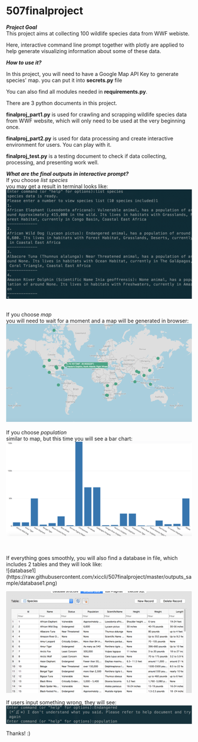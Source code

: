 # 507finalproject

***Project Goal*** </br>
This project aims at collecting 100 wildlife species data from WWF webiste.

Here, interactive command line prompt together with plotly are applied to help generate visualizing information about some of these data.

***How to use it?*** </br>

In this project, you will need to have a Google Map API Key to generate species' map. you can put it into **secrets.py** file </br>

You can also find all modules needed in **requirements.py**. </br>

There are 3 python documents in this project. </br>

**finalproj_part1.py** is used for crawling and scrapping wildlife species data from WWF website, which will only need to be used at the very beginning once. </br>

**finalproj_part2.py** is used for data processing and create interactive environment for users. You can play with it. </br>

**finalproj_test.py** is a testing document to check if data collecting, processing, and presenting work well. </br>

***What are the final outputs in interactive prompt?*** </br>
If you choose *list species* </br>
you may get a result in terminal looks like: </br>
![listofspecies](https://raw.githubusercontent.com/xiccli/507finalproject/master/outputs_sample/listspecies.png)
</br>
</br>

If you choose *map* </br>
you will need to wait for a moment and a map will be generated in browser: </br>
![speciesmap](https://raw.githubusercontent.com/xiccli/507finalproject/master/outputs_sample/map.png)
</br>
</br>
If you choose *population* </br>
similar to map, but this time you will see a bar chart: </br>
![barchartofpopulation](https://raw.githubusercontent.com/xiccli/507finalproject/master/outputs_sample/population.png)

</br>
</br>
If everything goes smoothly, you will also find a database in file, which includes 2 tables and they will look like: </br>
![database1](https://raw.githubusercontent.com/xiccli/507finalproject/master/outputs_sample/database1.png)

![database2](https://raw.githubusercontent.com/xiccli/507finalproject/master/outputs_sample/database2.png)

If users input something wrong, they will see:
![wrongmsg](https://raw.githubusercontent.com/xiccli/507finalproject/master/outputs_sample/errormsg.png)


Thanks! :)
